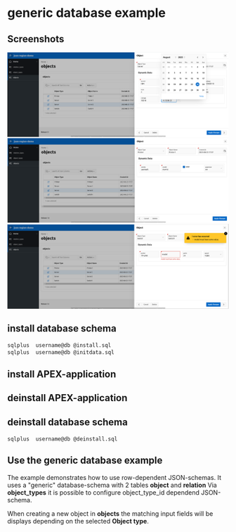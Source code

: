 # generic database example

## Screenshots
![Server](server.png)
![Printer](printer.png)
![Switch](switch.png)



## install database schema

```
sqlplus  username@db @install.sql
sqlplus  username@db @initdata.sql
```

## install APEX-application

## deinstall APEX-application

## deinstall database schema

```
sqlplus  username@db @deinstall.sql
```

## Use the generic database example

The example demonstrates how to use row-dependent JSON-schemas.
It uses a "generic" database-schema with 2 tables **object** and **relation**
Via **object_types** it is possible to configure object_type_id dependend JSON-schema.

When creating a new object in **objects** the matching input fields will be displays depending on the selected **Object type**.
